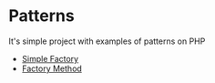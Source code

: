 # Patterns
It's simple project with examples of patterns on PHP
- [Simple Factory](https://github.com/TzepART/patterns/blob/master/examplesPatterns/simpleFactory.php)
- [Factory Method](https://github.com/TzepART/patterns/blob/master/examplesPatterns/factoryMethod.php)
